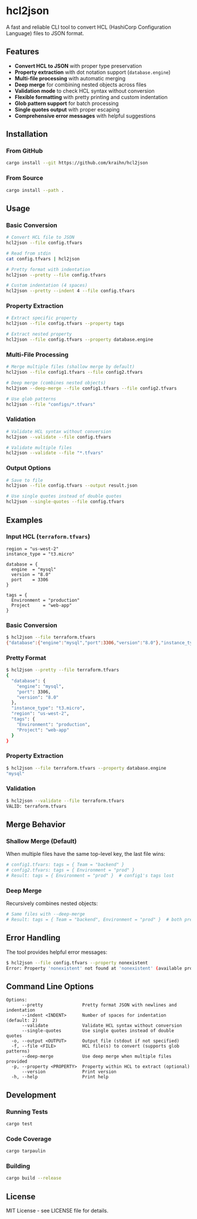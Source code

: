 # hcl2json

A fast and reliable CLI tool to convert HCL (HashiCorp Configuration Language) files to JSON format.

## Features

- **Convert HCL to JSON** with proper type preservation
- **Property extraction** with dot notation support (`database.engine`)
- **Multi-file processing** with automatic merging
- **Deep merge** for combining nested objects across files
- **Validation mode** to check HCL syntax without conversion
- **Flexible formatting** with pretty printing and custom indentation
- **Glob pattern support** for batch processing
- **Single quotes output** with proper escaping
- **Comprehensive error messages** with helpful suggestions

## Installation

### From GitHub
```bash
cargo install --git https://github.com/kraihn/hcl2json
```

### From Source
```bash
cargo install --path .
```

## Usage

### Basic Conversion

```bash
# Convert HCL file to JSON
hcl2json --file config.tfvars

# Read from stdin
cat config.tfvars | hcl2json

# Pretty format with indentation
hcl2json --pretty --file config.tfvars

# Custom indentation (4 spaces)
hcl2json --pretty --indent 4 --file config.tfvars
```

### Property Extraction

```bash
# Extract specific property
hcl2json --file config.tfvars --property tags

# Extract nested property
hcl2json --file config.tfvars --property database.engine
```

### Multi-File Processing

```bash
# Merge multiple files (shallow merge by default)
hcl2json --file config1.tfvars --file config2.tfvars

# Deep merge (combines nested objects)
hcl2json --deep-merge --file config1.tfvars --file config2.tfvars

# Use glob patterns
hcl2json --file "configs/*.tfvars"
```

### Validation

```bash
# Validate HCL syntax without conversion
hcl2json --validate --file config.tfvars

# Validate multiple files
hcl2json --validate --file "*.tfvars"
```

### Output Options

```bash
# Save to file
hcl2json --file config.tfvars --output result.json

# Use single quotes instead of double quotes
hcl2json --single-quotes --file config.tfvars
```

## Examples

### Input HCL (`terraform.tfvars`)
```hcl
region = "us-west-2"
instance_type = "t3.micro"

database = {
  engine  = "mysql"
  version = "8.0"
  port    = 3306
}

tags = {
  Environment = "production"
  Project     = "web-app"
}
```

### Basic Conversion
```bash
$ hcl2json --file terraform.tfvars
{"database":{"engine":"mysql","port":3306,"version":"8.0"},"instance_type":"t3.micro","region":"us-west-2","tags":{"Environment":"production","Project":"web-app"}}
```

### Pretty Format
```bash
$ hcl2json --pretty --file terraform.tfvars
{
  "database": {
    "engine": "mysql",
    "port": 3306,
    "version": "8.0"
  },
  "instance_type": "t3.micro",
  "region": "us-west-2",
  "tags": {
    "Environment": "production",
    "Project": "web-app"
  }
}
```

### Property Extraction
```bash
$ hcl2json --file terraform.tfvars --property database.engine
"mysql"
```

### Validation
```bash
$ hcl2json --validate --file terraform.tfvars
VALID: terraform.tfvars
```

## Merge Behavior

### Shallow Merge (Default)
When multiple files have the same top-level key, the last file wins:

```bash
# config1.tfvars: tags = { Team = "backend" }
# config2.tfvars: tags = { Environment = "prod" }
# Result: tags = { Environment = "prod" }  # config1's tags lost
```

### Deep Merge
Recursively combines nested objects:

```bash
# Same files with --deep-merge
# Result: tags = { Team = "backend", Environment = "prod" }  # both preserved
```

## Error Handling

The tool provides helpful error messages:

```bash
$ hcl2json --file config.tfvars --property nonexistent
Error: Property 'nonexistent' not found at 'nonexistent' (available properties: database, instance_type, region, tags)
```

## Command Line Options

```
Options:
      --pretty               Pretty format JSON with newlines and indentation
      --indent <INDENT>      Number of spaces for indentation (default: 2)
      --validate             Validate HCL syntax without conversion
      --single-quotes        Use single quotes instead of double quotes
  -o, --output <OUTPUT>      Output file (stdout if not specified)
  -f, --file <FILE>          HCL file(s) to convert (supports glob patterns)
      --deep-merge           Use deep merge when multiple files provided
  -p, --property <PROPERTY>  Property within HCL to extract (optional)
      --version              Print version
  -h, --help                 Print help
```

## Development

### Running Tests
```bash
cargo test
```

### Code Coverage
```bash
cargo tarpaulin
```

### Building
```bash
cargo build --release
```

## License

MIT License - see LICENSE file for details.
